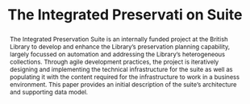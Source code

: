 ---
abstract: The Integrated Preservation Suite is an internally funded project at the
  British Library to develop and enhance the Library’s preservation planning capability,
  largely focussed on automation and addressing the Library’s heterogeneous collections.
  Through agile development practices, the project is iteratively designing and implementing
  the technical infrastructure for the suite as well as populating it with the content
  required for the infrastructure to work in a business environment. This paper provides
  an initial description of the suite’s architecture and supporting data model.
creators:
- Russo, David A.
- May, Peter
- Pennock, Maureen
date: null
document_url: https://services.phaidra.univie.ac.at/api/object/o:1080500/download
grand_parent: iPRES
institutions: []
keywords: []
landing_page_url: https://phaidra.univie.ac.at/o:1080500
language: eng
layout: publication
license: CC BY 4.0 International
notes_url: null
parent: iPRES 2019
presentation_url: null
publication_type: paper
size: 441744
source_name: iPRES
title: 'The Integrated Preservati on Suite '
year: 2019
---